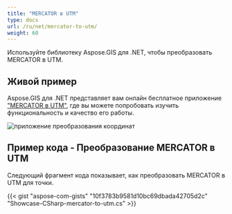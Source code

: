 ```yaml
---
title: "MERCATOR в UTM"
type: docs
url: /ru/net/mercator-to-utm/
weight: 60
---
```


Используйте библиотеку Aspose.GIS для .NET, чтобы преобразовать MERCATOR в UTM.

## **Живой пример**

Aspose.GIS для .NET представляет вам онлайн бесплатное приложение ["MERCATOR в UTM"](https://products.aspose.app/gis/transformation/mercator-to-utm), где вы можете попробовать изучить функциональность и качество его работы.

![приложение преобразования координат](transform-coordinates.png)

## **Пример кода - Преобразование MERCATOR в UTM**

Следующий фрагмент кода показывает, как преобразовать MERCATOR в UTM для точки.

{{< gist "aspose-com-gists" "10f3783b9581d10bc69dbada42705d2c" "Showcase-CSharp-mercator-to-utm.cs" >}}

